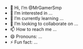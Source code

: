 - 👋 Hi, I’m @MrGamerSmp
- 👀 I’m interested in ...
- 🌱 I’m currently learning ...
- 💞️ I’m looking to collaborate on ...
- 📫 How to reach me ...
- 😄 Pronouns: ...
- ⚡ Fun fact: ...

<!---
MrGamerSmp/MrGamerSmp is a ✨ special ✨ repository because its `README.md` (this file) appears on your GitHub profile.
You can click the Preview link to take a look at your changes.
--->
